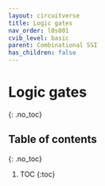 ```yaml
---
layout: circuitverse
title: Logic gates
nav_order: l0s001
cvib_level: basic
parent: Combinational SSI
has_children: false
---
```


# Logic gates
{: .no_toc}

## Table of contents
{: .no_toc}

1. TOC
{:toc}
